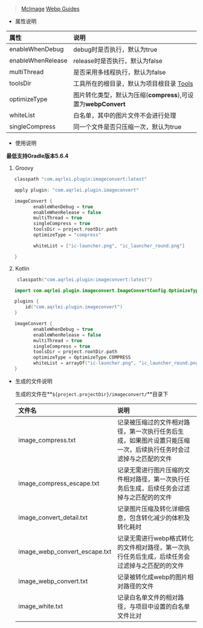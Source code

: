 >[McImage](https://github.com/smallSohoSolo/McImage)
>[Webp Guides](https://developers.google.com/speed/webp/docs/using)
- 属性说明

| 属性               | 说明         |
|:-------------------|:------------|
| enableWhenDebug    | debug时是否执行，默认为true |
| enableWhenRelease  | release时是否执行，默认为false|
| multiThread        | 是否采用多线程执行，默认为false |
| toolsDir           | 工具所在的根目录，默认为项目根目录 [Tools](../tools)|
| optimizeType       | 图片转化类型，默认为压缩(**compress**),可设置为**webpConvert**   |
| whiteList          | 白名单，其中的图片文件不会进行处理 |
| singleCompress     | 同一个文件是否只压缩一次，默认为true|



- 使用说明

 **最低支持Gradle版本5.6.4**
 
1. Groovy

```Groovy
   classpath "com.aqrlei.plugin:imageconvert:latest"

   apply plugin: "com.aqrlei.plugin.imageconvert"

   imageConvert {
          enableWhenDebug = true 
          enableWhenRelease = false 
          multiThread = true
          singleCompress = true
          toolsDir = project.rootDir.path
          optimizeType = "compress"

          whiteList = ["ic-launcher.png", "ic_launcher_round.png"]

   }
```
2. Kotlin

```Kotlin
    classpath("com.aqrlei.plugin:imageconvert:latest")

   import com.aqrlei.plugin.imageconvert.ImageConvertConfig.OptimizeType

   plugins {
       id("com.aqrlei.plugin.imageconvert")
   }

   imageConvert {
          enableWhenDebug = true
          enableWhenRelease = false
          multiThread = true
          singleCompress = true
          toolsDir = project.rootDir.path
          optimizeType = OptimizeType.COMPRESS
          whiteList = arrayOf("ic-launcher.png", "ic_launcher_round.png")
   }
```

- 生成的文件说明
  
  生成的文件在**`${project.projectDir}/imageconvert/`**目录下
  
  | 文件名               | 说明         |
  |:-------------------|:------------|
  | image_compress.txt    | 记录被压缩过的文件相对路径，第一次执行任务后生成，如果图片设置只能压缩一次，后续执行任务时会过滤掉与之匹配的文件 |
  | image_compress_escape.txt  | 记录无需进行图片压缩的文件相对路径，第一次执行任务后生成，后续任务会过滤掉与之匹配的的文件|
  | image_convert_detail.txt   | 记录图片压缩及转化详细信息，包含转化减少的体积及转化耗时 |
  | image_webp_convert_escape.txt   | 记录无需进行webp格式转化的文件相对路径，第一次执行任务后生成，后续任务会过滤掉与之匹配的的文件|
  | image_webp_convert.txt   | 记录被转化成webp的图片相对路径的文件|
  | image_white.txt       | 记录白名单文件的相对路径，与项目中设置的白名单文件比对   |